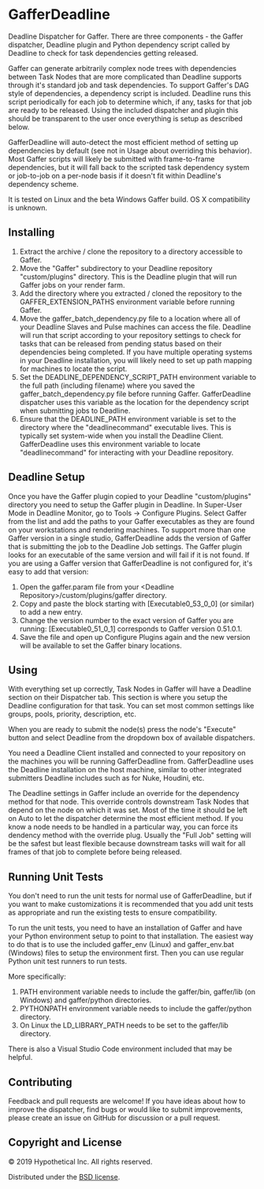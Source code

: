 # GafferDeadline #
Deadline Dispatcher for Gaffer. There are three components - the Gaffer dispatcher, Deadline plugin and Python dependency script called by Deadline to check for task dependencies getting released.

Gaffer can generate arbitrarily complex node trees with dependencies between Task Nodes that are more complicated than Deadline supports through it's standard job and task dependencies. To support Gaffer's DAG style of dependencies, a dependency script is included. Deadline runs this script periodically for each job to determine which, if any, tasks for that job are ready to be released. Using the included dispatcher and plugin this should be transparent to the user once everything is setup as described below.

GafferDeadline will auto-detect the most efficient method of setting up dependencies by default (see not in Usage about overriding this behavior). Most Gaffer scripts will likely be submitted with frame-to-frame dependencies, but it will fall back to the scripted task dependency system or job-to-job on a per-node basis if it doesn't fit within Deadline's dependency scheme.

It is tested on Linux and the beta Windows Gaffer build. OS X compatibility is unknown.

## Installing ##
1. Extract the archive / clone the repository to a directory accessible to Gaffer.
2. Move the "Gaffer" subdirectory to your Deadline repository "custom/plugins" directory. This is the Deadline plugin that will run Gaffer jobs on your render farm.
3. Add the directory where you extracted / cloned the repository to the GAFFER_EXTENSION_PATHS environment variable before running Gaffer.
4. Move the gaffer_batch_dependency.py file to a location where all of your Deadline Slaves and Pulse machines can access the file. Deadline will run that script according to your repository settings to check for tasks that can be released from pending status based on their dependencies being completed.
If you have multiple operating systems in your Deadline installation, you will likely need to set up path mapping for machines to locate the script.
5. Set the DEADLINE_DEPENDENCY_SCRIPT_PATH environment variable to the full path (including filename) where you saved the gaffer_batch_dependency.py file before running Gaffer. GafferDeadline dispatcher uses this variable as the location for the dependency script when submitting jobs to Deadline.
6. Ensure that the DEADLINE_PATH environment variable is set to the directory where the "deadlinecommand" executable lives. This is typically set system-wide when you install the Deadline Client. GafferDeadline uses this environment variable to locate "deadlinecommand" for interacting with your Deadline repository.

## Deadline Setup ##
Once you have the Gaffer plugin copied to your Deadline "custom/plugins" directory you need to setup the Gaffer plugin in Deadline. In Super-User Mode in Deadline Monitor, go to Tools -> Configure Plugins. Select Gaffer from the list and add the paths to your Gaffer executables as they are found on your workstations and rendering machines. To support more than one Gaffer version in a single studio, GafferDeadline adds the version of Gaffer that is submitting the job to the Deadline Job settings. The Gaffer plugin looks for an executable of the same version and will fail if it is not found. If you are using a Gaffer version that GafferDeadline is not configured for, it's easy to add that version:
1. Open the gaffer.param file from your \<Deadline Repository\>/custom/plugins/gaffer directory.
2. Copy and paste the block starting with [Executable0_53_0_0] (or similar) to add a new entry.
3. Change the version number to the exact version of Gaffer you are running: [Executable0_51_0_1] corresponds to Gaffer version 0.51.0.1.
4. Save the file and open up Configure Plugins again and the new version will be available to set the Gaffer binary locations.

## Using ##
With everything set up correctly, Task Nodes in Gaffer will have a Deadline section on their Dispatcher tab. This section is where you setup the Deadline configuration for that task. You can set most common settings like groups, pools, priority, description, etc.

When you are ready to submit the node(s) press the node's "Execute" button and select Deadline from the dropdown box of available dispatchers.

You need a Deadline Client installed and connected to your repository on the machines you will be running GafferDeadline from. GafferDeadline uses the Deadline installation on the host machine, similar to other integrated submitters Deadline includes such as for Nuke, Houdini, etc.

The Deadline settings in Gaffer include an override for the dependency method for that node. This override controls downstream Task Nodes that depend on the node on which it was set. Most of the time it should be left on Auto to let the dispatcher determine the most efficient method. If you know a node needs to be handled in a particular way, you can force its dendency method with the override plug. Usually the "Full Job" setting will be the safest but least flexible because downstream tasks will wait for all frames of that job to complete before being released.

## Running Unit Tests ##
You don't need to run the unit tests for normal use of GafferDeadline, but if you want to make customizations it is recommended that you add unit tests as appropriate and run the existing tests to ensure compatibility.

To run the unit tests, you need to have an installation of Gaffer and have your Python environment setup to point to that installation. The easiest way to do that is to use the included gaffer_env (Linux) and gaffer_env.bat (Windows) files to setup the environment first. Then you can use regular Python unit test runners to run tests.

More specifically:
1. PATH environment variable needs to include the gaffer/bin, gaffer/lib (on Windows) and gaffer/python directories.
2. PYTHONPATH environment variable needs to include the gaffer/python directory.
3. On Linux the LD_LIBRARY_PATH needs to be set to the gaffer/lib directory.

There is also a Visual Studio Code environment included that may be helpful.

## Contributing ##
Feedback and pull requests are welcome! If you have ideas about how to improve the dispatcher, find bugs or would like to submit improvements, please create an issue on GitHub for discussion or a pull request.

## Copyright and License ##

© 2019 Hypothetical Inc. All rights reserved.

Distributed under the [BSD license](LICENSE).